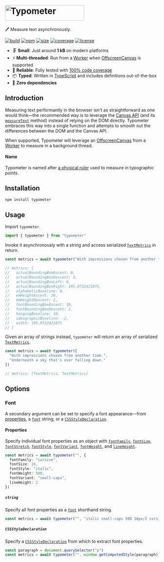 # <a href="https://typometer.marcbouchenoire.com"><img src="https://raw.githubusercontent.com/marcbouchenoire/typometer/main/packages/site/public/logo.svg" width="259" height="50" alt="Typometer" /></a>

🖊️ Measure text asynchronously.

[![build](https://img.shields.io/github/actions/workflow/status/marcbouchenoire/typometer/.github/workflows/ci.yml?color=%230cd)](https://github.com/marcbouchenoire/typometer/actions/workflows/ci.yml)
[![npm](https://img.shields.io/npm/v/typometer?color=%230cd)](https://www.npmjs.com/package/typometer)
[![size](https://img.shields.io/bundlephobia/minzip/typometer?label=size&color=%230cd)](https://bundlephobia.com/package/typometer)
[![coverage](https://img.shields.io/codecov/c/github/marcbouchenoire/typometer?color=%230cd)](https://codecov.io/gh/marcbouchenoire/typometer)
[![license](https://img.shields.io/github/license/marcbouchenoire/typometer?color=%230cd)](https://github.com/marcbouchenoire/typometer/blob/main/LICENSE)

- 🗜️ **Small**: Just around **1 kB** on modern platforms
- ⚡️ **Multi-threaded**: Run from a [Worker](https://developer.mozilla.org/en-US/docs/Web/API/Worker/Worker) when [OffscreenCanvas](https://developer.mozilla.org/en-US/docs/Web/API/OffscreenCanvas) is supported
- 🧪 **Reliable**: Fully tested with [100% code coverage](https://codecov.io/gh/marcbouchenoire/typometer)
- 📦 **Typed**: Written in [TypeScript](https://www.typescriptlang.org/) and includes definitions out-of-the-box
- 💨 **Zero dependencies**

## Introduction

Measuring text performantly in the browser isn't as straightforward as one would think—the recommended way is to leverage the [Canvas API](https://developer.mozilla.org/en-US/docs/Web/API/Canvas_API) (and its [`measureText`](https://developer.mozilla.org/en-US/docs/Web/API/CanvasRenderingContext2D/measureText) method) instead of relying on the DOM directly. Typometer embraces this way into a single function and attempts to smooth out the differences between the DOM and the Canvas API.

When supported, Typometer will leverage an [OffscreenCanvas](https://developer.mozilla.org/en-US/docs/Web/API/OffscreenCanvas) from a [Worker](https://developer.mozilla.org/en-US/docs/Web/API/Worker/Worker) to measure in a background thread.

#### Name

Typometer is named after [a physical ruler](https://en.wikipedia.org/wiki/Typometer) used to measure in typographic points.

## Installation

```bash
npm install typometer
```

## Usage

Import `typometer`.

```typescript
import { typometer } from "typometer"
```

Invoke it asynchronously with a string and access serialized [`TextMetrics`](https://developer.mozilla.org/en-US/docs/Web/API/TextMetrics) in return.

```typescript
const metrics = await typometer("With impressions chosen from another time.")

// metrics: {
//   actualBoundingBoxAscent: 8,
//   actualBoundingBoxDescent: 3,
//   actualBoundingBoxLeft: 0,
//   actualBoundingBoxRight: 195.0732421875,
//   alphabeticBaseline: 0,
//   emHeightAscent: 10,
//   emHeightDescent: 2,
//   fontBoundingBoxAscent: 10,
//   fontBoundingBoxDescent: 2,
//   hangingBaseline: 10,
//   ideographicBaseline: -2,
//   width: 195.0732421875
// }
```

Given an array of strings instead, `typometer` will return an array of serialized [`TextMetrics`](https://developer.mozilla.org/en-US/docs/Web/API/TextMetrics).

```typescript
const metrics = await typometer([
  "With impressions chosen from another time.",
  "Underneath a sky that's ever falling down."
])

// metrics: [TextMetrics, TextMetrics]
```

## Options

### Font

A secondary argument can be set to specify a font appearance—from [properties](#properties), a [`font`](#string) string, or a [`CSSStyleDeclaration`](#CSSStyleDeclaration).

#### Properties

Specify individual font properties as an object with [`fontFamily`](https://developer.mozilla.org/en-US/docs/Web/CSS/font-family), [`fontSize`](https://developer.mozilla.org/en-US/docs/Web/CSS/font-size), [`fontStretch`](https://developer.mozilla.org/en-US/docs/Web/CSS/font-stretch), [`fontStyle`](https://developer.mozilla.org/en-US/docs/Web/CSS/font-style), [`fontVariant`](https://developer.mozilla.org/en-US/docs/Web/CSS/font-variant), [`fontWeight`](https://developer.mozilla.org/en-US/docs/Web/CSS/font-weight), and [`lineHeight`](https://developer.mozilla.org/en-US/docs/Web/CSS/line-height).

```typescript
const metrics = await typometer("", {
  fontFamily: "cursive",
  fontSize: 16,
  fontStyle: "italic",
  fontWeight: 500,
  fontVariant: "small-caps",
  lineHeight: 2
})
```

##### `string`

Specify all font properties as a [`font`](https://developer.mozilla.org/en-US/docs/Web/CSS/font) shorthand string.

```typescript
const metrics = await typometer("", "italic small-caps 500 16px/2 cursive")
```

##### `CSSStyleDeclaration`

Specify a [`CSSStyleDeclaration`](https://developer.mozilla.org/en-US/docs/Web/API/CSSStyleDeclaration) from which to extract font properties.

```typescript
const paragraph = document.querySelector("p")
const metrics = await typometer("", window.getComputedStyle(paragraph))
```
